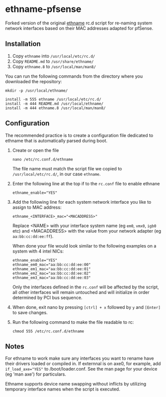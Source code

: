 # ethname-pfsense
Forked version of the original [ethname](https://github.com/eborisch/ethname) rc.d script for re-naming system network interfaces based on their MAC addresses adapted for pfSense.

## Installation

  1. Copy `ethname` into `/usr/local/etc/rc.d/`
  2. Copy `README.md` to `/usr/share/ethname/`
  3. Copy `ethname.8` to `/usr/local/man/man8/`
  
You can run the following commands from the directory where you downloaded the repository:  

```
mkdir -p /usr/local/ethname/

install -m 555 ethname /usr/local/etc/rc.d/
install -m 444 README.md /usr/local/ethname/
install -m 444 ethname.8 /usr/local/man/man8/
```

## Configuration

The recommended practice is to create a configuration file dedicated to ethname that is automatically parsed during boot.

   1. Create or open the file

      ```
      nano /etc/rc.conf.d/ethname
      ```
      The file name must match the script file we copied to `/usr/local/etc/rc.d/`, in our case `ethname`.

   2. Enter the following line at the top if to the `rc.conf` file to enable ethnane
      ```
      ethname_enable="YES"
      ```
   3. Add the following line for each system network interface you like to assign to MAC address:
      ```
      ethname_<INTERFACE>_mac="<MACADDRESS>"
      ```
      Replace \<NAME\> with your interface system name (eg `em0`, `vmx0`, `igb0` etc) and \<MACADDRESS\> with the value from your network adapter (eg `aa:bb:cc:dd:ee:ff`).

      When done your file would look similar to the following examples on a system with 4 intel NICs:
    
      ```
      ethname_enable="YES"
      ethname_em0_mac="aa:bb:cc:dd:ee:00"
      ethname_em1_mac="aa:bb:cc:dd:ee:01"
      ethname_em2_mac="aa:bb:cc:dd:ee:02"
      ethname_em3_mac="aa:bb:cc:dd:ee:03"
      ```

      Only the interfaces defined in the `rc.conf` will be affected by the script, all other interfaces will remain untouched and will initialize in order determined         by PCI bus sequence.

   4. When done, exit nano by pressing `[ctrl] + x` followed by `y` and `[Enter]` to save changes.

   5. Run the following command to make the file readable to rc:

      ```
      chmod 555 /etc/rc.conf.d/ethname
      ```
  
## Notes
  
For ethname to work make sure any interfaces you want to rename have their drivers loaded or
compiled in. If externnal is on axe0, for example, add `if_load_axe="YES"` to
/boot/loader.conf. See the man page for your device (eg 'man axe') for
particulars.

Ethname supports device name swapping without inflicts by utilizing temporary interface names when the script is executed.
